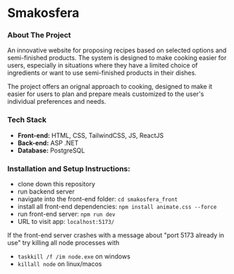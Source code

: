 # **Smakosfera**

### **About The Project**
An innovative website for proposing recipes based on selected options and semi-finished products. The system is designed to make cooking easier for users, especially in situations where they have a limited choice of ingredients or want to use semi-finished products in their dishes.

The project offers an orignal approach to cooking, designed to make it easier for users to plan and prepare meals customized to the user's individual preferences and needs.

### **Tech Stack**
- **Front-end:** HTML, CSS, TailwindCSS, JS, ReactJS
- **Back-end:** ASP .NET 
- **Database:** PostgreSQL

### **Installation and Setup Instructions:**
- clone down this repository
- run backend server
- navigate into the front-end folder: `cd smakosfera_front`
- install all front-end dependencies: `npm install animate.css --force`
- run front-end server: `npm run dev`
- URL to visit app: `localhost:5173/`

If the front-end server crashes with a message about "port 5173 already in use" try killing all node processes with
- `taskkill /f /im node.exe` on windows
- `killall node` on linux/macos
